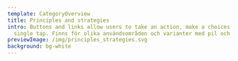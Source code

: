 ```yaml
---
template: CategoryOverview
title: Principles and strategies
intro: Buttons and links allow users to take an action, make a choices, with a
  single tap. Finns för olika användsområden och varianter med pil och ikoner.
previewImage: /img/principles_strategies.svg
background: bg-white
---
```

